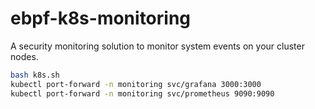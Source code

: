 # ebpf-k8s-monitoring
A security monitoring solution to monitor system events on your cluster nodes.

```bash
bash k8s.sh
kubectl port-forward -n monitoring svc/grafana 3000:3000
kubectl port-forward -n monitoring svc/prometheus 9090:9090
```